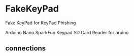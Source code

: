 # FakeKeyPad
Fake KeyPad for KeyPad Phishing

Arduino Nano
SparkFun Keypad
SD Card Reader for aruino

## connections
